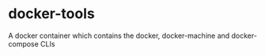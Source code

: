 # docker-tools
A docker container which contains the docker, docker-machine and docker-compose CLIs
